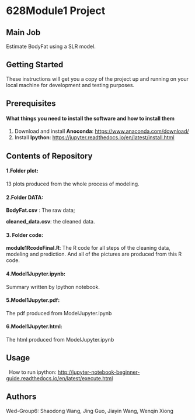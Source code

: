 # 628Module1 Project

## Main Job
   Estimate BodyFat using a SLR model.
## Getting Started
   These instructions will get you a copy of the project up and running on your local machine for development and testing purposes.

## Prerequisites
#### What things you need to install the software and how to install them
1. Download and install **Anoconda**:  https://www.anaconda.com/download/
2. Install **Ipython**:  https://jupyter.readthedocs.io/en/latest/install.html
         
        
## Contents of Repository
#### 1.Folder plot: 

   13 plots produced from the whole process of modeling.
  
#### 2.Folder DATA: 

   **BodyFat.csv** : The raw data;
  
   **cleaned_data.csv**: the cleaned data.
        
#### 3. Folder code:

   **module1RcodeFinal.R**: The R code for all steps of the cleaning data, modeling and prediction. And all of the pictures are produced from this R code.
  
#### 4.Model1Jupyter.ipynb:

   Summary written by Ipython notebook.
        
#### 5.Model1Jupyter.pdf:

   The pdf produced from ModelJupyter.ipynb     
        
#### 6.Model1Jupyter.html:

   The html produced from ModelJupyter.ipynb         
  
## Usage

   How to run ipython: http://jupyter-notebook-beginner-guide.readthedocs.io/en/latest/execute.html 


## Authors

   Wed-Group6: Shaodong Wang, Jing Guo, Jiayin Wang, Wenqin Xiong
